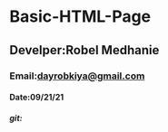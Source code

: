# Basic-HTML-Page
## Develper:Robel Medhanie
### Email:dayrobkiya@gmail.com
#### Date:09/21/21
##### git:
